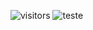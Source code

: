 ![visitors](https://visitor-badge.glitch.me/badge?page_id=gilbertocharles.readme)
![teste](http://127.0.0.1:8000/)
